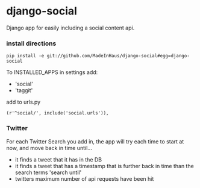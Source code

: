 django-social
=============

Django app for easily including a social content api.


### install directions
    pip install -e git://github.com/MadeInHaus/django-social#egg=django-social  

To INSTALLED_APPS in settings add:
- 'social' 
- 'taggit'

add to urls.py  

    (r'^social/', include('social.urls')),  



### Twitter
For each Twitter Search you add in, the app will try each time to start at now, and move back in time until... 
- it finds a tweet that it has in the DB
- it finds a tweet that has a timestamp that is further back in time than the search terms 'search until'
- twitters maximum number of api requests have been hit
